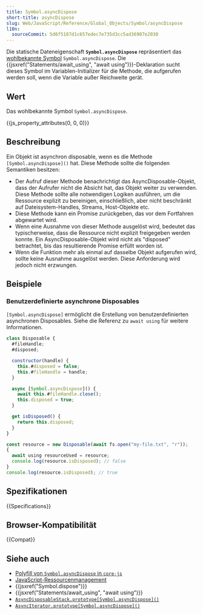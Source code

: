 ```yaml
---
title: Symbol.asyncDispose
short-title: asyncDispose
slug: Web/JavaScript/Reference/Global_Objects/Symbol/asyncDispose
l10n:
  sourceCommit: 5d6f5187d1c657edec7e735d3cc5ad36907e2030
---
```


Die statische Dateneigenschaft **`Symbol.asyncDispose`** repräsentiert das [wohlbekannte Symbol](/de/docs/Web/JavaScript/Reference/Global_Objects/Symbol#well-known_symbols) `Symbol.asyncDispose`. Die {{jsxref("Statements/await_using", "await using")}}-Deklaration sucht dieses Symbol im Variablen-Initializer für die Methode, die aufgerufen werden soll, wenn die Variable außer Reichweite gerät.

## Wert

Das wohlbekannte Symbol `Symbol.asyncDispose`.

{{js_property_attributes(0, 0, 0)}}

## Beschreibung

Ein Objekt ist asynchron disposable, wenn es die Methode `[Symbol.asyncDispose]()` hat. Diese Methode sollte die folgenden Semantiken besitzen:

- Der Aufruf dieser Methode benachrichtigt das AsyncDisposable-Objekt, dass der Aufrufer nicht die Absicht hat, das Objekt weiter zu verwenden. Diese Methode sollte alle notwendigen Logiken ausführen, um die Ressource explizit zu bereinigen, einschließlich, aber nicht beschränkt auf Dateisystem-Handles, Streams, Host-Objekte etc.
- Diese Methode kann ein Promise zurückgeben, das vor dem Fortfahren abgewartet wird.
- Wenn eine Ausnahme von dieser Methode ausgelöst wird, bedeutet das typischerweise, dass die Ressource nicht explizit freigegeben werden konnte. Ein AsyncDisposable-Objekt wird nicht als "disposed" betrachtet, bis das resultierende Promise erfüllt worden ist.
- Wenn die Funktion mehr als einmal auf dasselbe Objekt aufgerufen wird, sollte keine Ausnahme ausgelöst werden. Diese Anforderung wird jedoch nicht erzwungen.

## Beispiele

### Benutzerdefinierte asynchrone Disposables

`[Symbol.asyncDispose]` ermöglicht die Erstellung von benutzerdefinierten asynchronen Disposables. Siehe die Referenz zu `await using` für weitere Informationen.

```js
class Disposable {
  #fileHandle;
  #disposed;

  constructor(handle) {
    this.#disposed = false;
    this.#fileHandle = handle;
  }

  async [Symbol.asyncDispose]() {
    await this.#fileHandle.close();
    this.disposed = true;
  }

  get isDisposed() {
    return this.disposed;
  }
}

const resource = new Disposable(await fs.open("my-file.txt", "r"));
{
  await using resourceUsed = resource;
  console.log(resource.isDisposed); // false
}
console.log(resource.isDisposed); // true
```

## Spezifikationen

{{Specifications}}

## Browser-Kompatibilität

{{Compat}}

## Siehe auch

- [Polyfill von `Symbol.asyncDispose` in `core-js`](https://github.com/zloirock/core-js#explicit-resource-management)
- [JavaScript-Ressourcenmanagement](/de/docs/Web/JavaScript/Guide/Resource_management)
- {{jsxref("Symbol.dispose")}}
- {{jsxref("Statements/await_using", "await using")}}
- [`AsyncDisposableStack.prototype[Symbol.asyncDispose]()`](/de/docs/Web/JavaScript/Reference/Global_Objects/AsyncDisposableStack/Symbol.asyncDispose)
- [`AsyncIterator.prototype[Symbol.asyncDispose]()`](/de/docs/Web/JavaScript/Reference/Global_Objects/AsyncIterator/Symbol.asyncDispose)
